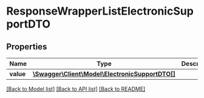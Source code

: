 # ResponseWrapperListElectronicSupportDTO

## Properties
Name | Type | Description | Notes
------------ | ------------- | ------------- | -------------
**value** | [**\Swagger\Client\Model\ElectronicSupportDTO[]**](ElectronicSupportDTO.md) |  | [optional] 

[[Back to Model list]](../../README.md#documentation-for-models) [[Back to API list]](../../README.md#documentation-for-api-endpoints) [[Back to README]](../../README.md)


